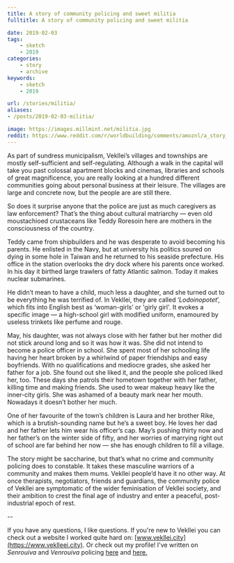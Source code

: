 ```yaml
---
title: A story of community policing and sweet militia
fulltitle: A story of community policing and sweet militia

date: 2019-02-03
tags:
    - sketch
    - 2019
categories:
    - story
    - archive
keywords:
    - sketch
    - 2019

url: /stories/militia/
aliases:
- /posts/2019-02-03-militia/

image: https://images.millmint.net/militia.jpg
reddit: https://www.reddit.com/r/worldbuilding/comments/amoznl/a_story_of_community_policing_and_sweet_militia/
---
```


As part of sundress municipalism, Vekllei’s villages and townships are mostly self-sufficient and self-regulating. Although a walk in the capital will take you past colossal apartment blocks and cinemas, libraries and schools of great magnificence, you are really looking at a hundred different communities going about personal business at their leisure. The villages are large and concrete now, but the people are are still there.

So does it surprise anyone that the police are just as much caregivers as law enforcement? That’s the thing about cultural matriarchy — even old moustachioed crustaceans like Teddy Roresoin here are mothers in the consciousness of the country.

Teddy came from shipbuilders and he was desperate to avoid becoming his parents. He enlisted in the Navy, but at university his politics soured on dying in some hole in Taiwan and he returned to his seaside prefecture. His office in the station overlooks the dry dock where his parents once worked. In his day it birthed large trawlers of fatty Atlantic salmon. Today it makes nuclear submarines.

He didn’t mean to have a child, much less a daughter, and she turned out to be everything he was terrified of. In Vekllei, they are called ‘*Lodoinopotet*’, which fits into English best as ‘woman-girls’ or 'girly girl'. It evokes a specific image — a high-school girl with modified uniform, enamoured by useless trinkets like perfume and rouge.

May, his daughter, was not always close with her father but her mother did not stick around long and so it was how it was. She did not intend to become a police officer in school. She spent most of her schooling life having her heart broken by a whirlwind of paper friendships and easy boyfriends. With no qualifications and mediocre grades, she asked her father for a job. She found out she liked it, and the people she policed liked her, too. These days she patrols their hometown together with her father, killing time and making friends. She used to wear makeup heavy like the inner-city girls. She was ashamed of a beauty mark near her mouth. Nowadays it doesn’t bother her much.

One of her favourite of the town’s children is Laura and her brother Rike, which is a brutish-sounding name but he’s a sweet boy. He loves her dad and her father lets him wear his officer’s cap. May’s pushing thirty now and her father’s on the winter side of fifty, and her worries of marrying right out of school are far behind her now — she has enough children to fill a village.

The story might be saccharine, but that’s what no crime and community policing does to constable. It takes these masculine warriors of a community and makes them mums. Vekllei people’d have it no other way. At once therapists, negotiators, friends and guardians, the community police of Vekllei are symptomatic of the wider feminisation of Vekllei society, and their ambition to crest the final age of industry and enter a peaceful, post-industrial epoch of rest.

\--

If you have any questions, I like questions. If you're new to Vekllei you can check out a website I worked quite hard on: [www.vekllei.city](https://www.veklleei.city). Or check out my profile! I've written on *Senrouiva*  and *Venrouiva* policing [here](https://www.reddit.com/r/worldbuilding/comments/99nhx6/the_constabulary/) and [here.](https://www.reddit.com/r/worldbuilding/comments/a7ltvy/the_suburban_constabulary/)
